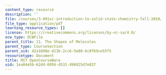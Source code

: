 ```yaml
---
content_type: resource
description: ''
file: /courses/3-091sc-introduction-to-solid-state-chemistry-fall-2010/1ea84e5b62dd6956d531496925d7e837_MIT3_091SCF10lec11_iPOD.pdf
file_type: application/pdf
learning_resource_types: []
license: https://creativecommons.org/licenses/by-nc-sa/4.0/
ocw_type: OCWFile
parent_title: 11. The Shapes of Molecules
parent_type: CourseSection
parent_uid: 42a1890e-d13b-2cc6-5e88-6c8f69ce55f5
resourcetype: Document
title: MIT OpenCourseWare
uid: 1ea84e5b-62dd-6956-d531-496925d7e837
---
```

